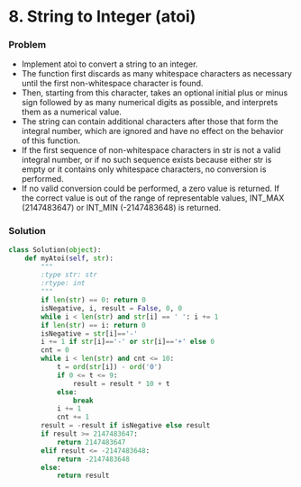 # 8. String to Integer (atoi)

### Problem
- Implement atoi to convert a string to an integer.
- The function first discards as many whitespace characters as necessary until the first non-whitespace character is found.
- Then, starting from this character, takes an optional initial plus or minus sign followed by as many numerical digits as possible, and interprets them as a numerical value.
- The string can contain additional characters after those that form the integral number, which are ignored and have no effect on the behavior of this function.
- If the first sequence of non-whitespace characters in str is not a valid integral number, or if no such sequence exists because either str is empty or it contains only whitespace characters, no conversion is performed.
- If no valid conversion could be performed, a zero value is returned. If the correct value is out of the range of representable values, INT_MAX (2147483647) or INT_MIN (-2147483648) is returned.

### Solution

```python
class Solution(object):
    def myAtoi(self, str):
        """
        :type str: str
        :rtype: int
        """
        if len(str) == 0: return 0
        isNegative, i, result = False, 0, 0
        while i < len(str) and str[i] == ' ': i += 1
        if len(str) == i: return 0
        isNegative = str[i]=='-'
        i += 1 if str[i]=='-' or str[i]=='+' else 0
        cnt = 0
        while i < len(str) and cnt <= 10:
            t = ord(str[i]) - ord('0')
            if 0 <= t <= 9:
                result = result * 10 + t
            else:
                break
            i += 1
            cnt += 1
        result = -result if isNegative else result
        if result >= 2147483647:
            return 2147483647
        elif result <= -2147483648:
            return -2147483648
        else:
            return result
```

